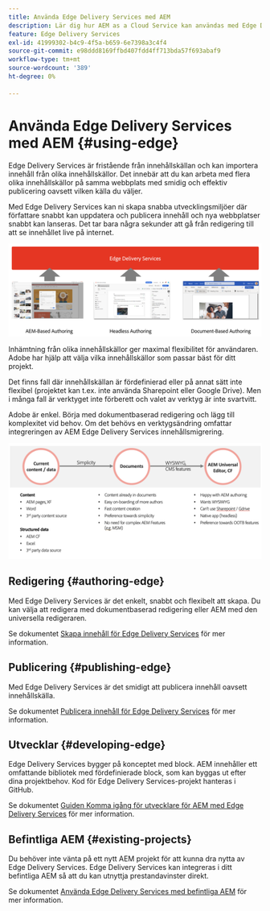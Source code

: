 ```yaml
---
title: Använda Edge Delivery Services med AEM
description: Lär dig hur AEM as a Cloud Service kan användas med Edge Delivery Services.
feature: Edge Delivery Services
exl-id: 41999302-b4c9-4f5a-b659-6e7398a3c4f4
source-git-commit: e98ddd8169ffbd407fdd4ff713bda57f693abaf9
workflow-type: tm+mt
source-wordcount: '389'
ht-degree: 0%

---
```



# Använda Edge Delivery Services med AEM {#using-edge}

Edge Delivery Services är fristående från innehållskällan och kan importera innehåll från olika innehållskällor. Det innebär att du kan arbeta med flera olika innehållskällor på samma webbplats med smidig och effektiv publicering oavsett vilken källa du väljer.

Med Edge Delivery Services kan ni skapa snabba utvecklingsmiljöer där författare snabbt kan uppdatera och publicera innehåll och nya webbplatser snabbt kan lanseras. Det tar bara några sekunder att gå från redigering till att se innehållet live på internet.

![Innehållskällor för Edge Delivery](assets/content-sources.png)

Inhämtning från olika innehållskällor ger maximal flexibilitet för användaren. Adobe har hjälp att välja vilka innehållskällor som passar bäst för ditt projekt.

Det finns fall där innehållskällan är fördefinierad eller på annat sätt inte flexibel (projektet kan t.ex. inte använda Sharepoint eller Google Drive). Men i många fall är verktyget inte förberett och valet av verktyg är inte svartvitt.

Adobe är enkel. Börja med dokumentbaserad redigering och lägg till komplexitet vid behov. Om det behövs en verktygsändring omfattar integreringen av AEM Edge Delivery Services innehållsmigrering.

![Flexibel innehållskälla](assets/content-source-flexiblity.png)

## Redigering {#authoring-edge}

Med Edge Delivery Services är det enkelt, snabbt och flexibelt att skapa. Du kan välja att redigera med dokumentbaserad redigering eller AEM med den universella redigeraren.

Se dokumentet [Skapa innehåll för Edge Delivery Services](/help/edge/aem-authoring/authoring.md) för mer information.

## Publicering {#publishing-edge}

Med Edge Delivery Services är det smidigt att publicera innehåll oavsett innehållskälla.

Se dokumentet [Publicera innehåll för Edge Delivery Services](/help/edge/aem-authoring/publishing.md) för mer information.

## Utvecklar {#developing-edge}

Edge Delivery Services bygger på konceptet med block. AEM innehåller ett omfattande bibliotek med fördefinierade block, som kan byggas ut efter dina projektbehov. Kod för Edge Delivery Services-projekt hanteras i GitHub.

Se dokumentet [Guiden Komma igång för utvecklare för AEM med Edge Delivery Services](/help/edge/aem-authoring/edge-dev-getting-started.md) för mer information.

## Befintliga AEM {#existing-projects}

Du behöver inte vänta på ett nytt AEM projekt för att kunna dra nytta av Edge Delivery Services. Edge Delivery Services kan integreras i ditt befintliga AEM så att du kan utnyttja prestandavinster direkt.

Se dokumentet [Använda Edge Delivery Services med befintliga AEM](/help/edge/aem-authoring/existing-projects.md) för mer information.

